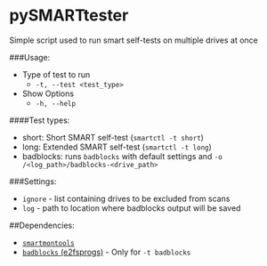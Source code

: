 # pySMARTtester
Simple script used to run smart self-tests on multiple drives at once

###Usage:
- Type of test to run
  - `-t, --test <test_type>`
- Show Options
  - `-h, --help`

####Test types:
  - short: Short SMART self-test (`smartctl -t short`)
  - long: Extended SMART self-test (`smartctl -t long`)
  - badblocks: runs `badblocks` with default settings and `-o /<log_path>/badblocks-<drive_path>`

###Settings:
  - `ignore` - list containing drives to be excluded from scans
  - `log` - path to location where badblocks output will be saved


##Dependencies:
  - [`smartmontools`](https://www.smartmontools.org/)
  - [`badblocks` (e2fsprogs)](http://e2fsprogs.sourceforge.net/) - Only for `-t badblocks`
